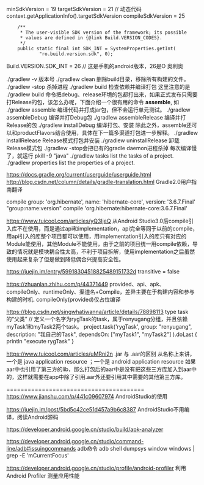 minSdkVersion = 19
  targetSdkVersion = 21 // 动态代码 context.getApplicationInfo().targetSdkVersion
  compileSdkVersion = 25


        /**
         * The user-visible SDK version of the framework; its possible
         * values are defined in {@link Build.VERSION_CODES}.
         */
        public static final int SDK_INT = SystemProperties.getInt(
                "ro.build.version.sdk", 0);
 Build.VERSION.SDK_INT = 26 // 这是手机的android版本，26是O 奥利奥



./gradlew -v 版本号
./gradlew clean 删除build目录，移除所有构建的文件。
./gradlew -stop 杀掉进程
./gradlew build 检查依赖并编译打包
这里注意的是 ./gradlew build 命令把debug、release环境的包都打出来，如果正式发布只需要打Release的包，该怎么办呢，下面介绍一个很有用的命令 **assemble**, 如
./gradlew assemble   编译代码并打成jar包，但不会运行单元测试。
./gradlew assembleDebug 编译并打Debug包
./gradlew assembleRelease 编译并打Release的包
./gradlew installDebug  编译打包、安装
除此之外，assemble还可以和productFlavors结合使用，具体在下一篇多渠道打包进一步解释。
./gradlew installRelease Release模式打包并安装
./gradlew uninstallRelease 卸载Release模式包
./gradlew -stop会把已有的gradle daemon进程杀掉
每次编译慢了，就运行 pkill -9 "java"
./gradlew tasks  list the tasks of a project.
./gradlew properties  list the properties of a project. 

https://docs.gradle.org/current/userguide/userguide.html 
http://blog.csdn.net/column/details/gradle-translation.html 
Gradle2.0用户指南翻译

compile group: 'org.hibernate', name: 'hibernate-core', version: '3.6.7.Final'
"group:name:version"
compile 'org.hibernate:hibernate-core:3.6.7.Final'

https://www.tuicool.com/articles/yQ3IjeQ
从Android Studio3.0后compile引入库不在使用，而是通过api和implementation，api完全等同于以前的compile，用api引入的库整个项目都可以使用，用implementation引入的库只有对应的Module能使用，其他Module不能使用，由于之前的项目统一用compile依赖，导致的情况就是模块耦合性太高，不利于项目拆解，使用implementation之后虽然使用起来复杂了但是做到降低偶合兴提高安全性。

https://juejin.im/entry/59918304518825489151732d 
transitive = false

https://zhuanlan.zhihu.com/p/44371449
provided、api、apk、compileOnly、runtimeOnly、渠道名+Compile，差异主要在于构建内容和参与构建的时机.
compileOnly(provided)仅占位编译


https://blog.csdn.net/singwhatiwanna/article/details/78898113
type	task的“父类” 
// 定义一个名字为rygTask的task，属于renyugang分组，并且依赖myTask1和myTask2两个task。
project.task('rygTask', group: "renyugang", description: "我自己的Task", dependsOn: ["myTask1", "myTask2"] ).doLast {
    println "execute rygTask"
}

https://www.tuicool.com/articles/uMRni2n 
.jar 与 .aar的区别
从名称上来讲，一个是 java application resource ；一个是 android application resource 
如果aar中也引用了第三方的lib，那么打包后的aar中是没有把这些三方库加入到aar中的，这样就需要在app中除了引用.aar外还要引用其中需要的其他第三方库。


=======================================
https://www.jianshu.com/p/441c09607974 
AndroidStudio的使用

https://juejin.im/post/5bd5c42ce51d457a9b6c8387
AndroidStudio不用编译，阅读Android源码

https://developer.android.google.cn/studio/build/apk-analyzer

https://developer.android.google.cn/studio/command-line/adb#issuingcommands
adb命令
adb shell dumpsys window windows | grep -E 'mCurrentFocus'

https://developer.android.google.cn/studio/profile/android-profiler
利用 Android Profiler 测量应用性能














